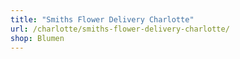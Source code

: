 ```yaml
---
title: "Smiths Flower Delivery Charlotte"
url: /charlotte/smiths-flower-delivery-charlotte/
shop: Blumen
---
```

